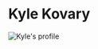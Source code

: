 # Kyle Kovary

![Kyle's profile](https://github-readme-stats.vercel.app/api?username=kkovary&show_icons=true&count_private=true&hide=stars&include_all_commits=true&count_private=true&theme=dracula)

<!--
**kkovary/kkovary** is a ✨ _special_ ✨ repository because its `README.md` (this file) appears on your GitHub profile.

Here are some ideas to get you started:

- 🔭 I’m currently working on ...
- 🌱 I’m currently learning ...
- 👯 I’m looking to collaborate on ...
- 🤔 I’m looking for help with ...
- 💬 Ask me about ...
- 📫 How to reach me: ...
- 😄 Pronouns: ...
- ⚡ Fun fact: ...
-->
